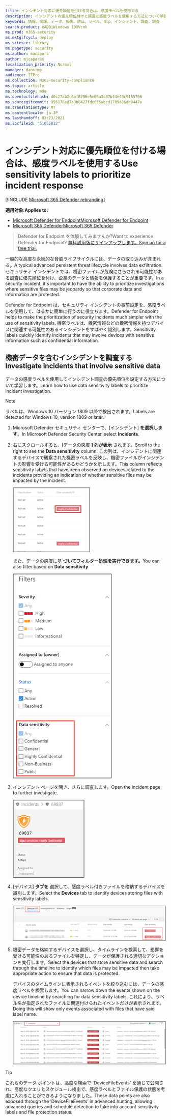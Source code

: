 ```yaml
---
title: インシデント対応に優先順位を付ける場合は、感度ラベルを使用する
description: インシデントの優先順位付けと調査に感度ラベルを使用する方法について学習する
keywords: 情報、保護、データ、損失、防止、ラベル、dlp、インシデント、調査、調査
search.product: eADQiWindows 10XVcnh
ms.prod: m365-security
ms.mktglfcycl: deploy
ms.sitesec: library
ms.pagetype: security
ms.author: macapara
author: mjcaparas
localization_priority: Normal
manager: dansimp
audience: ITPro
ms.collection: M365-security-compliance
ms.topic: article
ms.technology: mde
ms.openlocfilehash: d0c27ab2c6af8706e5e06a3c87b44e49c9185766
ms.sourcegitcommit: 956176ed7c8b8427fdc655abcd1709d86da9447e
ms.translationtype: MT
ms.contentlocale: ja-JP
ms.lasthandoff: 03/23/2021
ms.locfileid: "51065812"
---
```

# <a name="use-sensitivity-labels-to-prioritize-incident-response"></a><span data-ttu-id="b4090-104">インシデント対応に優先順位を付ける場合は、感度ラベルを使用する</span><span class="sxs-lookup"><span data-stu-id="b4090-104">Use sensitivity labels to prioritize incident response</span></span>  

[!INCLUDE [Microsoft 365 Defender rebranding](../../includes/microsoft-defender.md)]

<span data-ttu-id="b4090-105">**適用対象:**</span><span class="sxs-lookup"><span data-stu-id="b4090-105">**Applies to:**</span></span>
- [<span data-ttu-id="b4090-106">Microsoft Defender for Endpoint</span><span class="sxs-lookup"><span data-stu-id="b4090-106">Microsoft Defender for Endpoint</span></span>](https://go.microsoft.com/fwlink/p/?linkid=2146631)
- [<span data-ttu-id="b4090-107">Microsoft 365 Defender</span><span class="sxs-lookup"><span data-stu-id="b4090-107">Microsoft 365 Defender</span></span>](https://go.microsoft.com/fwlink/?linkid=2118804)

> <span data-ttu-id="b4090-108">Defender for Endpoint を体験してみませんか?</span><span class="sxs-lookup"><span data-stu-id="b4090-108">Want to experience Defender for Endpoint?</span></span> [<span data-ttu-id="b4090-109">無料試用版にサインアップします。</span><span class="sxs-lookup"><span data-stu-id="b4090-109">Sign up for a free trial.</span></span>](https://www.microsoft.com/microsoft-365/windows/microsoft-defender-atp?ocid=docs-wdatp-exposedapis-abovefoldlink) 


<span data-ttu-id="b4090-110">一般的な高度な永続的な脅威ライフサイクルには、データの取り込みが含まれる。</span><span class="sxs-lookup"><span data-stu-id="b4090-110">A typical advanced persistent threat lifecycle involves data exfiltration.</span></span> <span data-ttu-id="b4090-111">セキュリティ インシデントでは、機密ファイルが危険にさらされる可能性がある調査に優先順位を付け、企業のデータと情報を保護することが重要です。</span><span class="sxs-lookup"><span data-stu-id="b4090-111">In a security incident, it's important to have the ability to prioritize investigations where sensitive files may be jeopardy so that corporate data and information are protected.</span></span>

<span data-ttu-id="b4090-112">Defender for Endpoint は、セキュリティ インシデントの事前設定を、感度ラベルを使用して、はるかに簡単に行うのに役立ちます。</span><span class="sxs-lookup"><span data-stu-id="b4090-112">Defender for Endpoint helps to make the prioritization of security incidents much simpler with the use of sensitivity labels.</span></span> <span data-ttu-id="b4090-113">機密ラベルは、機密情報などの機密情報を持つデバイスに関連する可能性のあるインシデントをすばやく識別します。</span><span class="sxs-lookup"><span data-stu-id="b4090-113">Sensitivity labels quickly identify incidents that may involve devices with sensitive information such as confidential information.</span></span> 

## <a name="investigate-incidents-that-involve-sensitive-data"></a><span data-ttu-id="b4090-114">機密データを含むインシデントを調査する</span><span class="sxs-lookup"><span data-stu-id="b4090-114">Investigate incidents that involve sensitive data</span></span>
<span data-ttu-id="b4090-115">データの感度ラベルを使用してインシデント調査の優先順位を設定する方法について学習します。</span><span class="sxs-lookup"><span data-stu-id="b4090-115">Learn how to use data sensitivity labels to prioritize incident investigation.</span></span>

>[!NOTE]
><span data-ttu-id="b4090-116">ラベルは、Windows 10 バージョン 1809 以降で検出されます。</span><span class="sxs-lookup"><span data-stu-id="b4090-116">Labels are detected for Windows 10, version 1809 or later.</span></span>

1. <span data-ttu-id="b4090-117">Microsoft Defender セキュリティ センターで、[インシデント] **を選択します**。</span><span class="sxs-lookup"><span data-stu-id="b4090-117">In Microsoft Defender Security Center, select **Incidents**.</span></span> 

2. <span data-ttu-id="b4090-118">右にスクロールすると、[データの感度 **] 列が表示** されます。</span><span class="sxs-lookup"><span data-stu-id="b4090-118">Scroll to the right to see the **Data sensitivity** column.</span></span> <span data-ttu-id="b4090-119">この列は、インシデントに関連するデバイスで観察された機密ラベルを反映し、機密ファイルがインシデントの影響を受ける可能性があるかどうかを示します。</span><span class="sxs-lookup"><span data-stu-id="b4090-119">This column reflects sensitivity labels that have been observed on devices related to the incidents providing an indication of whether sensitive files may be impacted by the incident.</span></span>

    ![[データの感度] 列の画像](images/data-sensitivity-column.png)

    <span data-ttu-id="b4090-121">また、データの感度に基 **づいてフィルター処理を実行できます。**</span><span class="sxs-lookup"><span data-stu-id="b4090-121">You can also filter based on **Data sensitivity**</span></span> 

    ![データの感度フィルターの画像](images/data-sensitivity-filter.png)

3. <span data-ttu-id="b4090-123">インシデント ページを開き、さらに調査します。</span><span class="sxs-lookup"><span data-stu-id="b4090-123">Open the incident page to further investigate.</span></span>

    ![インシデント ページの詳細の画像](images/incident-page.png)

4. <span data-ttu-id="b4090-125">[デバイス] **タブを** 選択して、感度ラベル付きファイルを格納するデバイスを識別します。</span><span class="sxs-lookup"><span data-stu-id="b4090-125">Select the **Devices** tab to identify devices storing files with sensitivity labels.</span></span>

    ![[デバイス] タブのイメージ](images/investigate-devices-tab.png)
   

5. <span data-ttu-id="b4090-127">機密データを格納するデバイスを選択し、タイムラインを検索して、影響を受ける可能性のあるファイルを特定し、データが保護される適切なアクションを実行します。</span><span class="sxs-lookup"><span data-stu-id="b4090-127">Select the devices that store sensitive data and search through the timeline to identify which files may be impacted then take appropriate action to ensure that data is protected.</span></span> 

   <span data-ttu-id="b4090-128">デバイスのタイムラインに表示されるイベントを絞り込むには、データの感度ラベルを検索します。</span><span class="sxs-lookup"><span data-stu-id="b4090-128">You can narrow down the events shown on the device timeline by searching for data sensitivity labels.</span></span> <span data-ttu-id="b4090-129">これにより、ラベル名が指定されたファイルに関連付けられたイベントだけが表示されます。</span><span class="sxs-lookup"><span data-stu-id="b4090-129">Doing this will show only events associated with files that have said label name.</span></span>

    ![ラベルに基づいて検索結果を絞り込むデバイスタイムラインの画像](images/machine-timeline-labels.png)


>[!TIP]
><span data-ttu-id="b4090-131">これらのデータ ポイントは、高度な検索で 'DeviceFileEvents' を通じて公開され、高度なクエリとスケジュール検出で、感度ラベルとファイル保護の状態を考慮に入れることができるようになりました。</span><span class="sxs-lookup"><span data-stu-id="b4090-131">These data points are also exposed through the ‘DeviceFileEvents’ in advanced hunting, allowing advanced queries and schedule detection to take into account sensitivity labels and file protection status.</span></span> 
